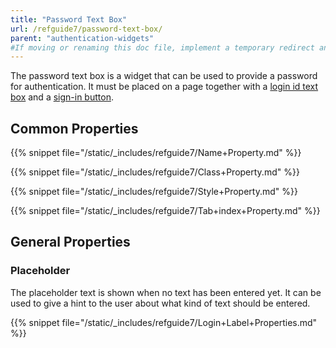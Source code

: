 ```yaml
---
title: "Password Text Box"
url: /refguide7/password-text-box/
parent: "authentication-widgets"
#If moving or renaming this doc file, implement a temporary redirect and let the respective team know they should update the URL in the product. See Mapping to Products for more details.
---
```


The password text box is a widget that can be used to provide a password for authentication. It must be placed on a page together with a [login id text box](/refguide7/login-id-text-box/) and a [sign-in button](/refguide7/sign-in-button/).

## Common Properties

{{% snippet file="/static/_includes/refguide7/Name+Property.md" %}}

{{% snippet file="/static/_includes/refguide7/Class+Property.md" %}}

{{% snippet file="/static/_includes/refguide7/Style+Property.md" %}}

{{% snippet file="/static/_includes/refguide7/Tab+index+Property.md" %}}

## General Properties

### Placeholder

The placeholder text is shown when no text has been entered yet. It can be used to give a hint to the user about what kind of text should be entered.

{{% snippet file="/static/_includes/refguide7/Login+Label+Properties.md" %}}
